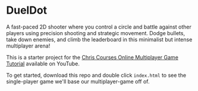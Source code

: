 # DuelDot
A fast-paced 2D shooter where you control a circle and battle against other players using precision shooting and strategic movement. Dodge bullets, take down enemies, and climb the leaderboard in this minimalist but intense multiplayer arena! 

This is a starter project for the [Chris Courses Online Multiplayer Game Tutorial](https://www.youtube.com/watch?v=Wcvqnx14cZA) available on YouTube.

To get started, download this repo and double click `index.html` to see the single-player game we'll base our multiplayer-game off of.
